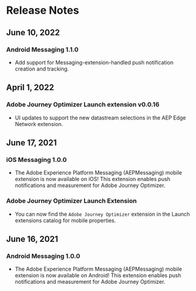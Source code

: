 # Release Notes

## June 10, 2022

### Android Messaging 1.1.0

* Add support for Messaging-extension-handled push notification creation and tracking.

## April 1, 2022

### Adobe Journey Optimizer Launch extension v0.0.16

* UI updates to support the new datastream selections in the AEP Edge Network extension.

## June 17, 2021

### iOS Messaging 1.0.0

* The Adobe Experience Platform Messaging (AEPMessaging) mobile extension is now available on iOS! This extension enables push notifications and measurement for Adobe Journey Optimizer. 

### Adobe Journey Optimizer Launch Extension

* You can now find the `Adobe Journey Optimizer` extension in the Launch extensions catalog for mobile properties.

## June 16, 2021

### Android Messaging 1.0.0

* The Adobe Experience Platform Messaging (AEPMessaging) mobile extension is now available on Android! This extension enables push notifications and measurement for Adobe Journey Optimizer.
